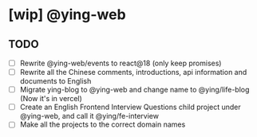 # [wip] @ying-web

## TODO

- [ ] Rewrite @ying-web/events to react@18 (only keep promises)
- [ ] Rewrite all the Chinese comments, introductions, api information and documents to English
- [ ] Migrate ying-blog to @ying-web and change name to @ying/life-blog (Now it's in vercel)
- [ ] Create an English Frontend Interview Questions child project under @ying-web, and call it @ying/fe-interview
- [ ] Make all the projects to the correct domain names
